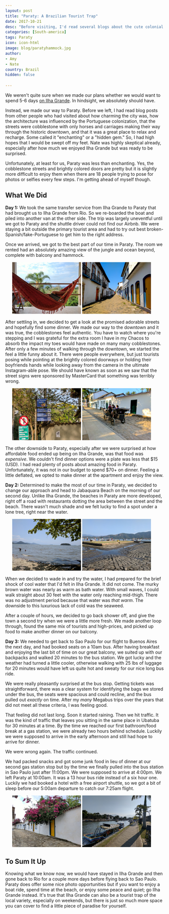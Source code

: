 ```yaml
---
layout: post
title: "Paraty: A Brazilian Tourist Trap"
date: 2017-10-21
desc: "Before visiting, I'd read several blogs about the cute colonial town of Paraty. Many said it was off the beaten path and lovely. What we found was a tourist trap - for Brazilians."
categories: [South-america]
tags: Paraty
icon: icon-html
image: blog/paratyhammock.jpg
author: 
- Amy 
- Nate
country: Brazil
hidden: false

---
```


We weren't quite sure when we made our plans whether we would want to spend 5-6 days [on Ilha Grande](http://site.awellchartedpath.com/blog/2017/10/IlhaGrande/). In hindsight, we absolutely should have. 

Instead, we made our way to Paraty. Before we left, I had read blog posts from other people who had visited about how charming the city was, how the architecture was influenced by the Portuguese colonization, that the streets were cobblestone with only horses and carriages making their way through the historic downtown, and that it was a great place to relax and recharge. Some called it "enchanting" or a "hidden gem." So, I had high hopes that I would be swept off my feet. Nate was highly skeptical already, especially after how much we enjoyed Ilha Grande but was ready to be surprised. 

Unfortunately, at least for us, Paraty was less than enchanting. Yes, the cobblestone streets and brightly colored doors are pretty but it is slightly more difficult to enjoy them when there are 18 people trying to pose for photos or selfies every few steps. I'm getting ahead of myself though. 

## <i class="fa fa-check-square" aria-hidden="true" style="color:#2495C4;"></i>What We Did 

**Day 1:** We took the same transfer service from Ilha Grande to Paraty that had brought us to Ilha Grande from Rio. So we re-boarded the boat and piled into another van at the other side. The trip was largely uneventful until we got to Paraty and the shuttle driver could not find our Airbnb. We were staying a bit outside the primary tourist area and had to try out best broken-Spanish/fake-Portuguese to get him to the right address. 

Once we arrived, we got to the best part of our time in Paraty. The room we rented had an absolutely amazing view of the jungle and ocean beyond, complete with balcony and hammock. 

<div style="text-align: center; max-width: calc(100% - 20px);"><a href="/static/assets/img/blog/paratyhammock.jpg" target="_blank"><img src="/static/assets/img/blog/paratyhammock.jpg" width="45%"></a> <a href="/static/assets/img/blog/paraty1.jpg" target="_blank"><img src="/static/assets/img/blog/paraty1.jpg" width="45%"></a></div><p></p>

After settling in, we decided to get a look at the promised adorable streets and hopefully find some dinner. We made our way to the downtown and it was true, the cobblestones feel authentic. You have to watch where you're stepping and I was grateful for the extra room I have in my Chacos to absorb the impact my toes would have made on many many cobblestones. After only a few minutes of walking through the downtown, we started the feel a little funny about it. There were people everywhere, but just tourists posing while pointing at the brightly colored doorways or holding their boyfriends hands while looking away from the camera in the ultimate Instagram-able pose. We should have known as soon as we saw that the street signs were sponsored by MasterCard that something was terribly wrong. 

<div style="text-align: center; max-width: calc(100% - 20px);"><a href="/static/assets/img/blog/paratymastercard.jpg" target="_blank"><img src="/static/assets/img/blog/paratymastercard.jpg" width="45%"></a> <a href="/static/assets/img/blog/paratyhorsecart.jpg" target="_blank"><img src="/static/assets/img/blog/paratyhorsecart.jpg" width="45%"></a></div><p></p>

The other downside to Paraty, especially after we were surprised at how affordable food ended up being on Ilha Grande, was that food was _expensive_. We couldn't find dinner options were a plate was less that $15 (USD). I had read plenty of posts about amazing food in Paraty. Unfortunately, it was not in our budget to spend $70+ on dinner. Feeling a little deflated, we opted to make dinner at the apartment and enjoy the view. 

**Day 2:** Determined to make the most of our time in Paraty, we decided to change our approach and head to Jabaquara Beach on the morning of our second day. Unlike Ilha Grande, the beaches in Paraty are more developed, right off a road with restaurants dotting the area between the street and the beach. There wasn't much shade and we felt lucky to find a spot under a lone tree, right near the water. 

<div style="text-align: center; max-width: calc(100% - 20px);"><a href="/static/assets/img/blog/paratybeach.jpg" target="_blank"><img src="/static/assets/img/blog/paratybeach.jpg" width="45%"></a> <a href="/static/assets/img/blog/paratydrain.jpg" target="_blank"><img src="/static/assets/img/blog/paratydrain.jpg" width="45%"></a></div><p></p>

When we decided to wade in and try the water, I had prepared for the brief shock of cool water that I'd felt in Ilha Grande. It did not come. The murky brown water was nearly as warm as bath water. With small waves, I could walk straight about 30 feet with the water only reaching mid-thigh. There was no adjustment period because that water was _that warm_. The downside to this luxurious lack of cold was the seaweed. 

After a couple of hours, we decided to go back shower off, and give the town a second try when we were a little more fresh. We made another loop through, found the same mix of tourists and high-prices, and picked up food to make another dinner on our balcony.

**Day 3:** We needed to get back to Sao Paulo for our flight to Buenos Aires the next day, and had booked seats on a 10am bus. After having breakfast and enjoying the last bit of time on our great balcony, we suited up with our backpacks and walked 20 minutes to the bus station. We got lucky and the weather had turned a little cooler, otherwise walking with 25 lbs of luggage for 20 minutes would have left us quite hot and sweaty for our nice long bus ride. 

We were really pleasantly surprised at the bus stop. Getting tickets was straightforward, there was a clear system for identifying the bags we stored under the bus, the seats were spacious and could recline, and the bus pulled out _exactly_ on time. After my _many_ Megabus trips over the years that did not meet all these criteria, I was feeling good.  

That feeling did not last long. Soon it started raining. Then we hit traffic. It was the kind of traffic that leaves you sitting in the same place in Ubatuba for 30 minutes at a time. By the time we reached our first bathroom/food break at a gas station, we were already two hours behind schedule. Luckily we were supposed to arrive in the early afternoon and still had hope to arrive for dinner. 

We were wrong again. The traffic continued. 

We had packed snacks and got some junk food in lieu of dinner at our second gas station stop but by the time we finally pulled into the bus station in Sao Paulo just after 11:00pm. We were supposed to arrive at 4:00pm. We left Paraty at 10:00am. It was a 13 hour bus ride instead of a six hour one. Luckily we had booked a hotel with a free airport shuttle, so we got a bit of sleep before our 5:00am departure to catch our 7:25am flight.

<div style="text-align: center; max-width: calc(100% - 20px);"><a href="/static/assets/img/blog/paratyflower.jpg" target="_blank"><img src="/static/assets/img/blog/paratyflower.jpg" width="45%"></a> <a href="/static/assets/img/blog/paratyboat.jpg" target="_blank"><img src="/static/assets/img/blog/paratyboat.jpg" width="45%"></a></div><p></p>

## <i class="fa fa-check-square" aria-hidden="true" style="color:#2495C4;"></i>To Sum It Up

Knowing what we know now, we would have stayed in Ilha Grande and then gone back to Rio for a couple more days before flying back to Sao Paulo. Paraty does offer some nice photo opportunities but if you want to enjoy a boat ride, spend time at the beach, or enjoy some peace and quiet; go Ilha Grande instead. It's true that Ilha Grande can also be a tourist trap of the local variety, especially on weekends, but there is just so much more space you can cover to find a little piece of paradise for yourself. 
